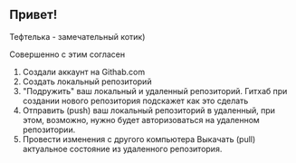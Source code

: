 ## Привет!

Тефтелька - замечательный котик)

Совершенно с этим согласен

1. Создали аккаунт на Githab.com
2. Создать локальный репозиторий
3. "Подружить" ваш локальный и удаленный репозиторий. Гитхаб при создании нового репозитория подскажет как это сделать
4. Отправить (push) ваш локальный репозиторий в удаленный, при этом, возможно, нужно будет авторизоваться на удаленном репозитории.
5. Провести изменения с другого компьютера
Выкачать (pull) актуальное состояние из удаленного репозитория.

